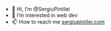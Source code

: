 - 👋 Hi, I’m @SergiuPintilei
- 👀 I’m interested in web dev
- 📫 How to reach me [sergiupintilei.com](https://www.sergiupintilei.com/)

<!---
SergiuPintilei/SergiuPintilei is a ✨ special ✨ repository because its `README.md` (this file) appears on your GitHub profile.
You can click the Preview link to take a look at your changes.
--->
